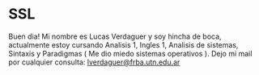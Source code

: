 # SSL
Buen dia! Mi nombre es Lucas Verdaguer y soy hincha de boca, actualmente estoy cursando Analisis 1, Ingles 1, Analisis de sistemas, Sintaxis y Paradigmas ( Me dio miedo sistemas operativos ).
Dejo mi mail por cualquier consulta: lverdaguer@frba.utn.edu.ar
